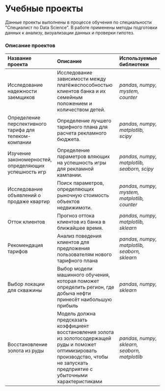 # Учебные проекты

Данные проекты выполнены в процессе обучения по специальности "Специалист по Data Science".
В работе применены методы подготовки данных к анализу, визуализации данных и проверки гипотез.

### Описание проектов

| Название проекта | Описание | Используемые библиотеки | 
| :---------------------- | :---------------------- | :---------------------- |
| Исследование надежности заемщиков | Исследование зависимости между платёжеспособностью клиентов банка и их семейным положением и количеством детей. | *pandas, numpy, mystem, counter*|
| Определение перспективного тарифа для телеком-компании| Определение лучшего тарифного плана для расчета рекламного бюджета. | *pandas, numpy, matplotlib, scipy* |
| Изучение закономерностей, определяющих успешность игр| Определение параметров вляющих на успешность игры для рекламной кампании. | *pandas, numpy, matplotlib, seaborn, scipy* |
| Исследование объявлений о продаже квартир | Поиск параметров, определяющих рыночную стоимость объектов недвижимоти. | *pandas, numpy, mystem, matplotlib, counter* |
| Отток клиентов | Прогноз оттока клиентов из банка в ближайшее время.| *pandas, numpy, matplotlib, sklearn* |
| Рекомендация тарифов | Анализ поведения клиентов для предложения пользователям нового тарифного плана | *pandas, numpy, matplotlib, seaborn, sklearn* |
| Выбор локации для скважины | Выбор модели машинного обучения, которая поможет определить регион, где добыча нефти принесёт наибольшую прибыль | *pandas, numpy, sklearn* |
| Восстановление золота из руды | Модель должна предсказать коэффициент восстановления золота из золотосодержащей руды и поможет оптимизировать производство, чтобы не запускать предприятие с убыточными характеристиками | *pandas, numpy, sklearn, seaborn, matplotlib* |
